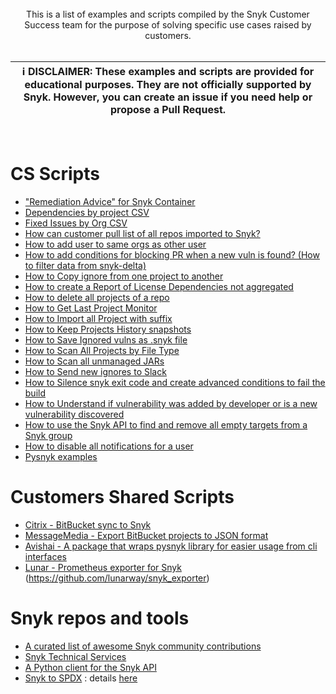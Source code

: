 <br/>
<div align="center">
This is a list of examples and scripts compiled by the Snyk Customer Success team for the purpose of solving specific use cases raised by customers.
</div>
<br/>

| :information_source: <strong>DISCLAIMER:</strong> These examples and scripts are provided for educational purposes. They are not officially supported by Snyk. However, you can create an issue if you need help or propose a Pull Request. |
| --- |

<br/>

# CS Scripts
- ["Remediation Advice" for Snyk Container](scripts/Remediation-container.md)
- [Dependencies by project CSV](scripts/dependencies-csv.md)
- [Fixed Issues by Org CSV](scripts/fixed-issues-by-org.md)
- [How can customer pull list of all repos imported to Snyk?](scripts/get-gh-repos.md)
- [How to add user to same orgs as other user](scripts/add-user.md)
- [How to add conditions for blocking PR when a new vuln is found? (How to filter data from snyk-delta)](scripts/block-pr-delta.md)
- [How to Copy ignore from one project to another](scripts/copy-ignore.md)
- [How to create a Report of License Dependencies not aggregated](scripts/dependencies-not-aggregated.md)
- [How to delete all projects of a repo](scripts/delete-projects-from-repo.md)
- [How to Get Last Project Monitor](scripts/get-last-proj-monitor.md)
- [How to Import all Project with suffix](scripts/import-proj-with-sufix.md)
- [How to Keep Projects History snapshots](scripts/keep-proj-history.md)
- [How to Save Ignored vulns as .snyk file](scripts/ignores-to-policy-file.md)
- [How to Scan All Projects by File Type](scripts/scan-proj-from-type.md)
- [How to Scan all unmanaged JARs](scripts/scan-all-unmanaged-jars.md)
- [How to Send new ignores to Slack](scripts/new-ignores-slack.md)
- [How to Silence snyk exit code and create advanced conditions to fail the build](scripts/silence-exit-code.md)
- [How to Understand if vulnerability was added by developer or is a new vulnerability discovered](scripts/vul-added-or-discovered.md)
- [How to use the Snyk API to find and remove all empty targets from a Snyk group](rm-empty-targets)
- [How to disable all notifications for a user](snyk-quiet)
- [Pysnyk examples](https://github.com/snyk-labs/pysnyk/tree/master/examples)


# Customers Shared Scripts
- [Citrix - BitBucket sync to Snyk](BB-to-snyk/bitbucketToSnyk-share.py)
- [MessageMedia - Export BitBucket projects to JSON format](create-snyk-json/create-snyk-import-json/py)
- [Avishai - A package that wraps pysnyk library for easier usage from cli interfaces](https://github.com/avishayil/python-snyk-test)
- [Lunar - Prometheus exporter for Snyk ](https://snyk.io/blog/vulnerability-monitoring-with-snyk-prometheus-and-grafana/)(https://github.com/lunarway/snyk_exporter)

# Snyk repos and tools
- [A curated list of awesome Snyk community contributions](https://github.com/snyk/awesome-snyk-community)
- [Snyk Technical Services](https://github.com/snyk-tech-services)
- [A Python client for the Snyk API](https://github.com/snyk-labs/pysnyk)
- [Snyk to SPDX](https://www.npmjs.com/package/snyk2spdx) : details [here](https://snyk.io/blog/advancing-sbom-standards-snyk-spdx/)
